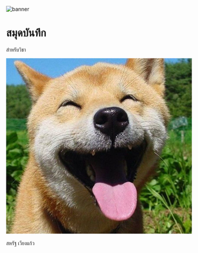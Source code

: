 ![banner](https://picsum.photos/id/45/4592/2576)

# สมุดบันทึก

สำหรับวิชา

![download](./Shiba.jpg)

สหรัฐ เวียงแก้ว
